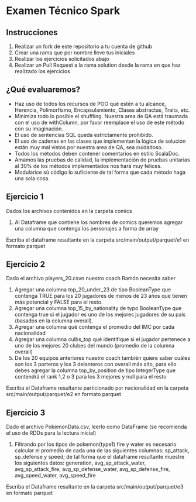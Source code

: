 # Examen Técnico Spark

## Instrucciones
1. Realizar un fork de este repositorio a tu cuenta de github
2. Crear una rama que por nombre lleve tus iniciales
3. Realizar los ejercicios solicitados abajo
4. Realizar un Pull Request a la rama solution desde la rama en que haz realizado los ejercicios

## ¿Qué evaluaremos?
* Haz uso de todos los recursos de POO qué estén a tu alcance, Herencia, Polimorfismo, Encapsulamiento, Clases abstractas, Traits, etc.
* Minimiza todo lo posible el shuffling.
  Nuestra area de QA está traumada con el uso de withColumn, por favor reemplace el uso de este método con su imaginación.
* El uso de sentencias SQL queda estrictamente prohibido.
* El uso de cadenas en las clases que implementan la lógica de solución están muy mal vistos por nuestra area de QA, sea cuidadoso.
* Todos los métodos deben contener comentarios en estilo ScalaDoc.
* Amamos las pruebas de calidad, la implementación de pruebas unitarias al 30% de los métodos implementados nos hará muy felices.
* Modularice sú código lo suficiente de tal forma que cada método haga una sola cosa.

## Ejercicio 1
Dados los archivos contenidos en la carpeta comics
1. Al Dataframe que contiene los nombres de comics queremos agregar una columna que contenga los personajes a forma de array

Escriba el dataframe resultante en la carpeta src/main/output/parquet/e1 en formato parquet

## Ejercicio 2
Dado el archivo players_20.csvn nuestro coach Ramón necesita saber
1. Agregar una columna top_20_under_23 de tipo BooleanType que contenga TRUE para los 20 jugadores de menos de 23 años que tienen más potencial y FALSE para el resto.
2. Agregar una columna top_15_by_nationality de typo BooleanType que contenga true si el jugador es uno de los mejores jugadores de su país (basados en la columna overall).
3. Agregar una columna qué contenga el promedio del IMC por cada nacionalidad
4. Agregar una columna culbs_top qué identifique si el jugador pertenece a uno de los mejores 20 clubes del mundo (promedio de la columna overall)
5. De los 20 equipos anteriores nuestro coach también quiere saber cuáles son los 3 porteros y los 3 delanteros con overall más alto,
   para ello debes agregar la columna top_by_position de tipo IntegerType que contendrá el rank 1,2 o 3 para los 3 mejores y null para el resto

Escriba el Dataframe resultante particionado por nacionalidad en la carpeta src/main/output/parquet/e2 en formato parquet

## Ejercicio 3

Dado el archivo PokemonData.csv, leerlo como DataFrame (se recomienda el uso de RDDs para la lectura inicial)
1. Filtrando por los tipos de pokemon(type1) fire y water es necesario calcular el promedio de cada una de las siguientes columnas:
   sp_attack, sp_defense y speed; de tal forma que el dataframe resultante muestre los siguientes datos:
   generation, avg_sp_attack_water, avg_sp_attack_fire, avg_sp_defense_water, avg_sp_defense_fire, avg_speed_water, avg_speed_fire

Escriba el Dataframe resultante en la carpeta src/main/output/parquet/e3 en formato parquet